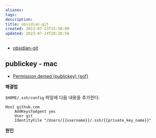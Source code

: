 ```yaml
---
aliases: 
tags: 
description:
title: obsidian-git
created: 2023-07-23T15:58:09
updated: 2023-07-24T20:28:56
---
```

- [obsidian-git](https://github.com/denolehov/obsidian-git)

## publickey - mac

- [Permission denied (publickey) {sof}](https://github.com/denolehov/obsidian-git/issues/42)

**해결법**

`$HOME/.ssh/config` 파일에 다음 내용을 추가한다.

```
Host github.com
    AddKeysToAgent yes
    User git
    IdentityFile "/Users/{{username}}/.ssh/{{private_key_name}}"
```

**원인**

